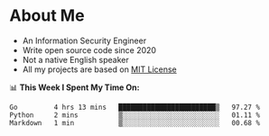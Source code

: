 # About Me

- An Information Security Engineer
- Write open source code since 2020
- Not a native English speaker
- All my projects are based on [MIT License](https://opensource.org/licenses/MIT)

📊 **This Week I Spent My Time On:**
<!--START_SECTION:waka-->
```text
Go         4 hrs 13 mins   ████████████████████████▒   97.27 % 
Python     2 mins          ▒░░░░░░░░░░░░░░░░░░░░░░░░   01.11 % 
Markdown   1 min           ▒░░░░░░░░░░░░░░░░░░░░░░░░   00.68 % 
```
<!--END_SECTION:waka-->

